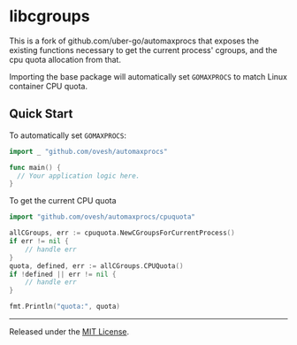 # libcgroups

This is a fork of github.com/uber-go/automaxprocs that exposes the existing functions
necessary to get the current process' cgroups, and the cpu quota allocation from that.


Importing the base package will automatically set `GOMAXPROCS` to match Linux container
CPU quota.

## Quick Start

To automatically set `GOMAXPROCS`:
```go
import _ "github.com/ovesh/automaxprocs"

func main() {
  // Your application logic here.
}
```

To get the current CPU quota
```go
import "github.com/ovesh/automaxprocs/cpuquota"

allCGroups, err := cpuquota.NewCGroupsForCurrentProcess()
if err != nil {
	// handle err
}
quota, defined, err := allCGroups.CPUQuota()
if !defined || err != nil {
	// handle err
}

fmt.Println("quota:", quota)
```

<hr>

Released under the [MIT License](LICENSE).
